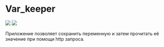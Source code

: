 # Var_keeper

![](https://github.com/Bananaws/var_keeper/actions/workflows/staging.yml/badge.svg) ![](https://img.shields.io/docker/v/bananaws/var_keeper?label=build%20for%20commit&sort=date)

Приложение позволяет сохранить переменную и затем прочитать её значение при помощи http запроса.
